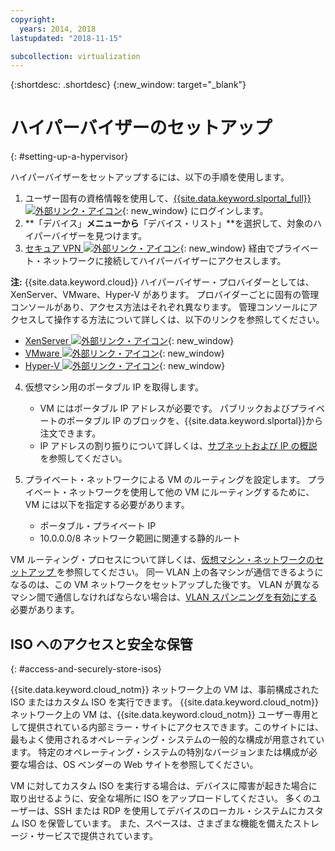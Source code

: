 ```yaml
---
copyright:
  years: 2014, 2018
lastupdated: "2018-11-15"

subcollection: virtualization
---
```

{:shortdesc: .shortdesc}
{:new_window: target="_blank"}

# ハイパーバイザーのセットアップ
{: #setting-up-a-hypervisor}

ハイパーバイザーをセットアップするには、以下の手順を使用します。

1. ユーザー固有の資格情報を使用して、[{{site.data.keyword.slportal_full}} ![外部リンク・アイコン](../../icons/launch-glyph.svg "外部リンク・アイコン")](http://control.softlayer.com/){: new_window} にログインします。
2. **「デバイス」**メニューから**「デバイス・リスト」**を選択して、対象のハイパーバイザーを見つけます。
3. [セキュア VPN ![外部リンク・アイコン](../../icons/launch-glyph.svg "外部リンク・アイコン")](http://www.softlayer.com/vpn-access){: new_window} 経由でプライベート・ネットワークに接続してハイパーバイザーにアクセスします。

**注:** {{site.data.keyword.cloud}} ハイパーバイザー・プロバイダーとしては、XenServer、VMware、Hyper-V があります。 プロバイダーごとに固有の管理コンソールがあり、アクセス方法はそれぞれ異なります。 管理コンソールにアクセスして操作する方法について詳しくは、以下のリンクを参照してください。

   * [XenServer ![外部リンク・アイコン](../../icons/launch-glyph.svg "外部リンク・アイコン")](https://support.citrix.com/en/products/xenserver){: new_window}
   * [VMware ![外部リンク・アイコン](../../icons/launch-glyph.svg "外部リンク・アイコン")](https://www.vmware.com/support/vsphere-hypervisor.html){: new_window}
   * [Hyper-V ![外部リンク・アイコン](../../icons/launch-glyph.svg "外部リンク・アイコン")](http://technet.microsoft.com/en-us/windowsserver/dd448604){: new_window}

4. 仮想マシン用のポータブル IP を取得します。
    * VM にはポータブル IP アドレスが必要です。 パブリックおよびプライベートのポータブル IP のブロックを、{{site.data.keyword.slportal}}から注文できます。
    * IP アドレスの割り振りについて詳しくは、[サブネットおよび IP の概説](/docs/infrastructure/subnets?topic=subnets-getting-started-with-subnets-and-ips)を参照してください。

5. プライベート・ネットワークによる VM のルーティングを設定します。 プライベート・ネットワークを使用して他の VM にルーティングするために、VM には以下を指定する必要があります。
    * ポータブル・プライベート IP
    * 10.0.0.0/8 ネットワーク範囲に関連する静的ルート

VM ルーティング・プロセスについて詳しくは、[仮想マシン・ネットワークのセットアップ
](/docs/infrastructure/virtualization?topic=Virtualization-setting-up-a-virtual-machine-network)を参照してください。 同一 VLAN 上の各マシンが通信できるようになるのは、この VM ネットワークをセットアップした後です。 VLAN が異なるマシン間で通信しなければならない場合は、[VLAN スパンニングを有効にする](/docs/infrastructure/vlans?topic=vlans-vlan-spanning)必要があります。

## ISO へのアクセスと安全な保管
{: #access-and-securely-store-isos}

{{site.data.keyword.cloud_notm}} ネットワーク上の VM は、事前構成された ISO またはカスタム ISO を実行できます。 {{site.data.keyword.cloud_notm}} ネットワーク上の VM は、{{site.data.keyword.cloud_notm}} ユーザー専用として提供されている内部ミラー・サイトにアクセスできます。このサイトには、最もよく使用されるオペレーティング・システムの一般的な構成が用意されています。 特定のオペレーティング・システムの特別なバージョンまたは構成が必要な場合は、OS ベンダーの Web サイトを参照してください。

VM に対してカスタム ISO を実行する場合は、デバイスに障害が起きた場合に取り出せるように、安全な場所に ISO をアップロードしてください。 多くのユーザーは、SSH または RDP を使用してデバイスのローカル・システムにカスタム ISO を保管しています。 また、スペースは、さまざまな機能を備えたストレージ・サービスで提供されています。
